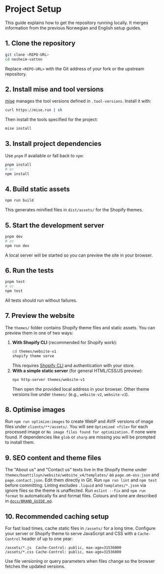 # Project Setup

This guide explains how to get the repository running locally. It merges information from the previous Norwegian and English setup guides.

## 1. Clone the repository

```bash
git clone <REPO-URL>
cd nesheim-vatten
```

Replace `<REPO-URL>` with the Git address of your fork or the upstream repository.

## 2. Install mise and tool versions

[mise](https://github.com/jdx/mise) manages the tool versions defined in `.tool-versions`.
Install it with:

```bash
curl https://mise.run | sh
```

Then install the tools specified for the project:

```bash
mise install
```

## 3. Install project dependencies

Use `pnpm` if available or fall back to `npm`:

```bash
pnpm install
# or
npm install
```

## 4. Build static assets

```bash
npm run build
```

This generates minified files in `dist/assets/` for the Shopify themes.

## 5. Start the development server

```bash
pnpm dev
# or
npm run dev
```

A local server will be started so you can preview the site in your browser.

## 6. Run the tests

```bash
pnpm test
# or
npm test
```

All tests should run without failures.

## 7. Preview the website

The `themes/` folder contains Shopify theme files and static assets. You can preview them in one of two ways:

1. **With Shopify CLI** (recommended for Shopify work):
   ```bash
   cd themes/website-v1
   shopify theme serve
   ```
   This requires [Shopify CLI](https://shopify.dev/apps/tools/cli) and authentication with your store.
2. **With a simple static server** (for general HTML/CSS/JS preview):
   ```bash
   npx http-server themes/website-v1
   ```
   Then open the provided local address in your browser. Other theme versions live under `themes/` (e.g., `website-v2`, `website-v3`).

## 8. Optimise images

Run `npm run optimize:images` to create WebP and AVIF versions of image files under `clients/**/assets/`. You will see `Optimized <file>` for each processed image or `No image files found for optimization.` if none were found. If dependencies like `glob` or `sharp` are missing you will be prompted to install them.

## 9. SEO content and theme files

The "About us" and "Contact us" texts live in the Shopify theme under `themes/baattilsyn/website/website_v4/templates/` as `page.om-oss.json` and `page.contact.json`. Edit them directly in Git. Run `npm run lint` and `npm test` before committing. Linting excludes `.liquid` and `templates/*.json` via ignore files so the theme is unaffected. Run `eslint --fix` and `npm run format` to automatically fix and format files. Colours and tone are described in [`docs/BRAND_GUIDE.md`](BRAND_GUIDE.md).

## 10. Recommended caching setup

For fast load times, cache static files in `/assets/` for a long time. Configure your server or Shopify theme to serve JavaScript and CSS with a `Cache-Control` header of up to one year:

```
/assets/*.js  Cache-Control: public, max-age=31536000
/assets/*.css Cache-Control: public, max-age=31536000
```

Use file versioning or query parameters when files change so the browser fetches the updated versions.

